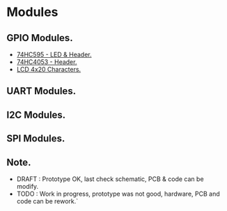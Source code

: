 # Modules

## GPIO Modules.

- [74HC595 - LED & Header.](https://github.com/tronixio/modules/blob/main/gpio/hc595.md)
- [74HC4053 - Header.](https://github.com/tronixio/modules/blob/main/gpio/hc4053.md)
- [LCD 4x20 Characters.](https://github.com/tronixio/modules/blob/main/gpio/lcd420.md)

## UART Modules.

## I2C Modules.

## SPI Modules.

## Note.

- DRAFT : Prototype OK, last check schematic, PCB & code can be modify.
- TODO : Work in progress, prototype was not good, hardware, PCB and code can be rework.`
